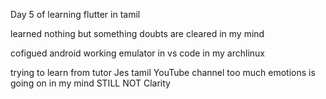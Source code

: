 Day 5 of learning flutter in tamil 

learned nothing but something doubts are cleared in my mind 

cofigued android working emulator in vs code in my archlinux 

trying to learn from tutor Jes tamil YouTube channel 
too much emotions is going on in my mind STILL NOT Clarity 